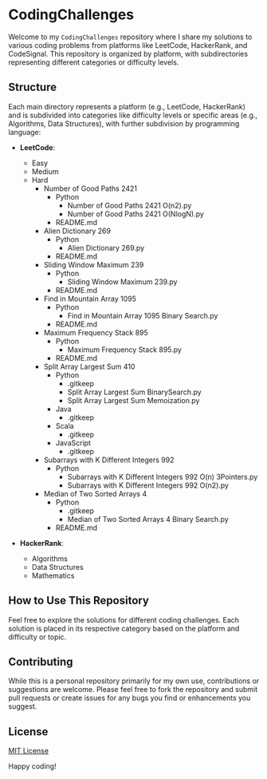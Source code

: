 # CodingChallenges

Welcome to my `CodingChallenges` repository where I share my solutions to various coding problems from platforms like LeetCode, HackerRank, and CodeSignal. This repository is organized by platform, with subdirectories representing different categories or difficulty levels.

## Structure

Each main directory represents a platform (e.g., LeetCode, HackerRank) and is subdivided into categories like difficulty levels or specific areas (e.g., Algorithms, Data Structures), with further subdivision by programming language:

- **LeetCode**:
  - Easy
  - Medium
  - Hard
    - Number of Good Paths 2421
      - Python
        - Number of Good Paths 2421 O(n2).py
        - Number of Good Paths 2421 O(NlogN).py
      - README.md
    - Alien Dictionary 269
      - Python
        - Alien Dictionary 269.py
      - README.md
    - Sliding Window Maximum 239
      - Python
        - Sliding Window Maximum 239.py
      - README.md
    - Find in Mountain Array 1095
      - Python
        - Find in Mountain Array 1095 Binary Search.py
      - README.md
    - Maximum Frequency Stack 895
      - Python
        - Maximum Frequency Stack 895.py
      - README.md
    - Split Array Largest Sum 410
      - Python
        - .gitkeep
        - Split Array Largest Sum BinarySearch.py
        - Split Array Largest Sum Memoization.py
      - Java
        - .gitkeep
      - Scala
        - .gitkeep
      - JavaScript
        - .gitkeep
    - Subarrays with K Different Integers 992
      - Python
        - Subarrays with K Different Integers 992 O(n) 3Pointers.py
        - Subarrays with K Different Integers 992 O(n2).py
    - Median of Two Sorted Arrays 4
      - Python
        - .gitkeep
        - Median of Two Sorted Arrays 4 Binary Search.py
      - README.md

- **HackerRank**:
  - Algorithms
  - Data Structures
  - Mathematics

## How to Use This Repository

Feel free to explore the solutions for different coding challenges. Each solution is placed in its respective category based on the platform and difficulty or topic.

## Contributing

While this is a personal repository primarily for my own use, contributions or suggestions are welcome. Please feel free to fork the repository and submit pull requests or create issues for any bugs you find or enhancements you suggest.

## License

[MIT License](LICENSE.md)

Happy coding!
